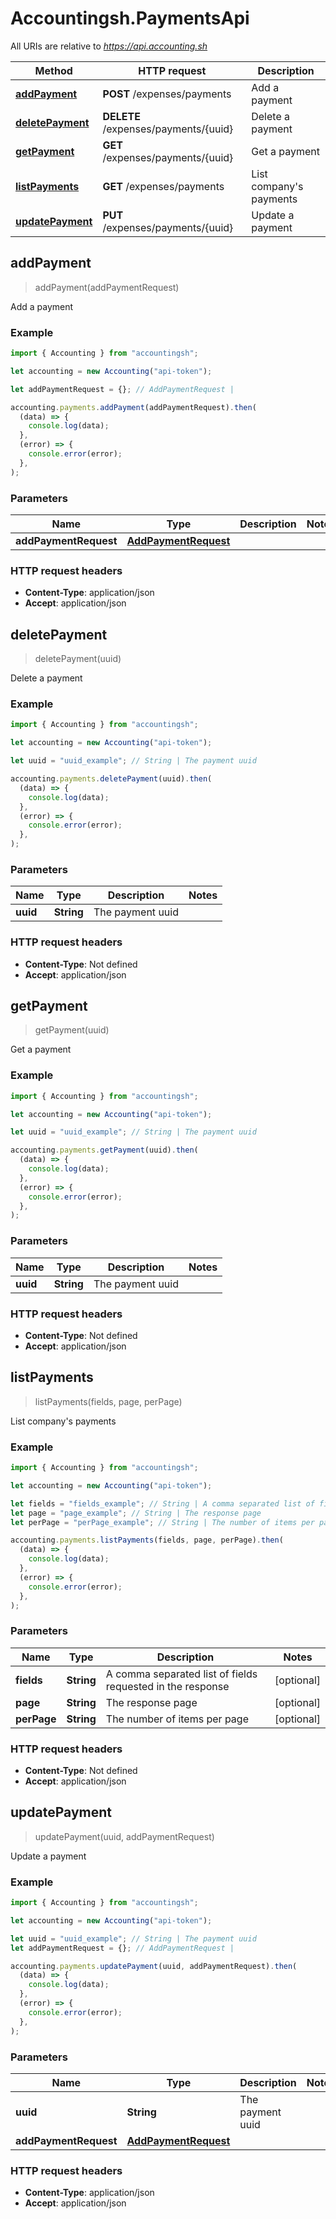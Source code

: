 # Accountingsh.PaymentsApi

All URIs are relative to *https://api.accounting.sh*

| Method                                            | HTTP request                         | Description                 |
| ------------------------------------------------- | ------------------------------------ | --------------------------- |
| [**addPayment**](PaymentsApi.md#addPayment)       | **POST** /expenses/payments          | Add a payment               |
| [**deletePayment**](PaymentsApi.md#deletePayment) | **DELETE** /expenses/payments/{uuid} | Delete a payment            |
| [**getPayment**](PaymentsApi.md#getPayment)       | **GET** /expenses/payments/{uuid}    | Get a payment               |
| [**listPayments**](PaymentsApi.md#listPayments)   | **GET** /expenses/payments           | List company&#39;s payments |
| [**updatePayment**](PaymentsApi.md#updatePayment) | **PUT** /expenses/payments/{uuid}    | Update a payment            |

## addPayment

> addPayment(addPaymentRequest)

Add a payment

### Example

```javascript
import { Accounting } from "accountingsh";

let accounting = new Accounting("api-token");

let addPaymentRequest = {}; // AddPaymentRequest |

accounting.payments.addPayment(addPaymentRequest).then(
  (data) => {
    console.log(data);
  },
  (error) => {
    console.error(error);
  },
);
```

### Parameters

| Name                  | Type                                          | Description | Notes |
| --------------------- | --------------------------------------------- | ----------- | ----- |
| **addPaymentRequest** | [**AddPaymentRequest**](AddPaymentRequest.md) |             |

### HTTP request headers

- **Content-Type**: application/json
- **Accept**: application/json

## deletePayment

> deletePayment(uuid)

Delete a payment

### Example

```javascript
import { Accounting } from "accountingsh";

let accounting = new Accounting("api-token");

let uuid = "uuid_example"; // String | The payment uuid

accounting.payments.deletePayment(uuid).then(
  (data) => {
    console.log(data);
  },
  (error) => {
    console.error(error);
  },
);
```

### Parameters

| Name     | Type       | Description      | Notes |
| -------- | ---------- | ---------------- | ----- |
| **uuid** | **String** | The payment uuid |

### HTTP request headers

- **Content-Type**: Not defined
- **Accept**: application/json

## getPayment

> getPayment(uuid)

Get a payment

### Example

```javascript
import { Accounting } from "accountingsh";

let accounting = new Accounting("api-token");

let uuid = "uuid_example"; // String | The payment uuid

accounting.payments.getPayment(uuid).then(
  (data) => {
    console.log(data);
  },
  (error) => {
    console.error(error);
  },
);
```

### Parameters

| Name     | Type       | Description      | Notes |
| -------- | ---------- | ---------------- | ----- |
| **uuid** | **String** | The payment uuid |

### HTTP request headers

- **Content-Type**: Not defined
- **Accept**: application/json

## listPayments

> listPayments(fields, page, perPage)

List company&#39;s payments

### Example

```javascript
import { Accounting } from "accountingsh";

let accounting = new Accounting("api-token");

let fields = "fields_example"; // String | A comma separated list of fields requested in the response
let page = "page_example"; // String | The response page
let perPage = "perPage_example"; // String | The number of items per page

accounting.payments.listPayments(fields, page, perPage).then(
  (data) => {
    console.log(data);
  },
  (error) => {
    console.error(error);
  },
);
```

### Parameters

| Name        | Type       | Description                                                | Notes      |
| ----------- | ---------- | ---------------------------------------------------------- | ---------- |
| **fields**  | **String** | A comma separated list of fields requested in the response | [optional] |
| **page**    | **String** | The response page                                          | [optional] |
| **perPage** | **String** | The number of items per page                               | [optional] |

### HTTP request headers

- **Content-Type**: Not defined
- **Accept**: application/json

## updatePayment

> updatePayment(uuid, addPaymentRequest)

Update a payment

### Example

```javascript
import { Accounting } from "accountingsh";

let accounting = new Accounting("api-token");

let uuid = "uuid_example"; // String | The payment uuid
let addPaymentRequest = {}; // AddPaymentRequest |

accounting.payments.updatePayment(uuid, addPaymentRequest).then(
  (data) => {
    console.log(data);
  },
  (error) => {
    console.error(error);
  },
);
```

### Parameters

| Name                  | Type                                          | Description      | Notes |
| --------------------- | --------------------------------------------- | ---------------- | ----- |
| **uuid**              | **String**                                    | The payment uuid |
| **addPaymentRequest** | [**AddPaymentRequest**](AddPaymentRequest.md) |                  |

### HTTP request headers

- **Content-Type**: application/json
- **Accept**: application/json
